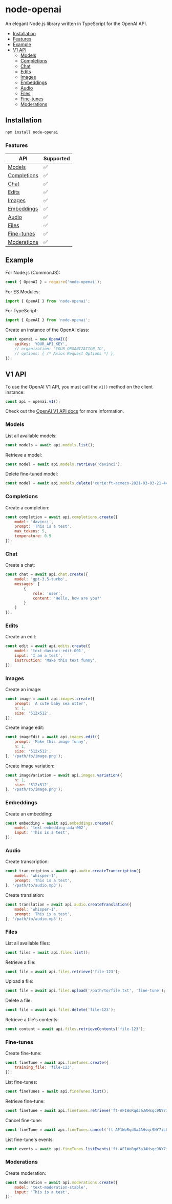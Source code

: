 # node-openai

An elegant Node.js library written in TypeScript for the OpenAI API.

- [Installation](#installation)
- [Features](#features)
- [Example](#example)
- [V1 API](#v1-api)
  - [Models](#models)
  - [Completions](#completions)
  - [Chat](#chat)
  - [Edits](#edits)
  - [Images](#images)
  - [Embeddings](#embeddings)
  - [Audio](#audio)
  - [Files](#files)
  - [Fine-tunes](#fine-tunes)
  - [Moderations](#moderations)

## Installation

```bash
npm install node-openai
```

### Features

| API | Supported |
| --- | --- |
| [Models](https://platform.openai.com/docs/api-reference/models) | ✅ |
| [Completions](https://platform.openai.com/docs/api-reference/completions) | ✅ |
| [Chat](https://platform.openai.com/docs/api-reference/chat) | ✅ |
| [Edits](https://platform.openai.com/docs/api-reference/edits) | ✅ |
| [Images](https://platform.openai.com/docs/api-reference/images) | ✅ |
| [Embeddings](https://platform.openai.com/docs/api-reference/embeddings) | ✅ |
| [Audio](https://platform.openai.com/docs/api-reference/audio) | ✅ |
| [Files](https://platform.openai.com/docs/api-reference/files) | ✅ |
| [Fine-tunes](https://platform.openai.com/docs/api-reference/fine-tunes) | ✅ |
| [Moderations](https://platform.openai.com/docs/api-reference/moderations) | ✅ |

## Example

For Node.js (CommonJS):

```javascript
const { OpenAI } = require('node-openai');
```

For ES Modules:

```javascript
import { OpenAI } from 'node-openai';
```

For TypeScript:

```typescript
import { OpenAI } from 'node-openai';
```

Create an instance of the OpenAI class:

```javascript
const openai = new OpenAI({
    apiKey: 'YOUR_API_KEY',
    // organization: 'YOUR_ORGANIZATION_ID',
    // options: { /* Axios Request Options */ },
});
```

## V1 API

To use the OpenAI V1 API, you must call the `v1()` method on the client instance:

```javascript
const api = openai.v1();
```

Check out the [OpenAI V1 API docs](https://platform.openai.com/docs/api-reference/introduction) for more information.

### Models

List all available models:

```javascript
const models = await api.models.list();
```

Retrieve a model:

```javascript
const model = await api.models.retrieve('davinci');
```

Delete fine-tuned model:

```javascript
const model = await api.models.delete('curie:ft-acmeco-2021-03-03-21-44-20');
```

### Completions

Create a completion:

```javascript
const completion = await api.completions.create({
    model: 'davinci',
    prompt: 'This is a test',
    max_tokens: 5,
    temperature: 0.9
});
```

### Chat

Create a chat:

```javascript
const chat = await api.chat.create({
    model: 'gpt-3.5-turbo',
    messages: [
        {
            role: 'user',
            content: 'Hello, how are you?'
        }
    ]
});
```

### Edits

Create an edit:

```javascript
const edit = await api.edits.create({
    model: 'text-davinci-edit-001',
    input: 'I am a test',
    instruction: 'Make this text funny',
});
```

### Images

Create an image:

```javascript
const image = await api.images.create({
    prompt: 'A cute baby sea otter',
    n: 1,
    size: '512x512',
});
```

Create image edit:

```javascript
const imageEdit = await api.images.edit({
    prompt: 'Make this image funny',
    n: 1,
    size: '512x512',
}, '/path/to/image.png');
```

Create image variation:

```javascript
const imageVariation = await api.images.variation({
    n: 1,
    size: '512x512',
}, '/path/to/image.png');
```

### Embeddings

Create an embedding:

```javascript
const embedding = await api.embeddings.create({
    model: 'text-embedding-ada-002',
    input: 'This is a test',
});
```

### Audio

Create transcription:

```javascript
const transcription = await api.audio.createTranscription({
    model: 'whisper-1',
    prompt: 'This is a test',
}, '/path/to/audio.mp3');
```

Create translation:

```javascript
const translation = await api.audio.createTranslation({
    model: 'whisper-1',
    prompt: 'This is a test',
}, '/path/to/audio.mp3');
```

### Files

List all available files:

```javascript
const files = await api.files.list();
```

Retrieve a file:

```javascript
const file = await api.files.retrieve('file-123');
```

Upload a file:

```javascript
const file = await api.files.upload('/path/to/file.txt', 'fine-tune');
```

Delete a file:

```javascript
const file = await api.files.delete('file-123');
```

Retrieve a file's contents:

```javascript
const content = await api.files.retrieveContents('file-123');
```

### Fine-tunes

Create fine-tune:

```javascript
const fineTune = await api.fineTunes.create({
    training_file: 'file-123',
});
```

List fine-tunes:

```javascript
const fineTunes = await api.fineTunes.list();
```

Retrieve fine-tune:

```javascript
const fineTune = await api.fineTunes.retrieve('ft-AF1WoRqd3aJAHsqc9NY7iL8F');
```

Cancel fine-tune:

```javascript
const fineTune = await api.fineTunes.cancel('ft-AF1WoRqd3aJAHsqc9NY7iL8F');
```

List fine-tune's events:

```javascript
const events = await api.fineTunes.listEvents('ft-AF1WoRqd3aJAHsqc9NY7iL8F');
```

### Moderations

Create moderation:

```javascript
const moderation = await api.moderations.create({
    model: 'text-moderation-stable',
    input: 'This is a test',
});
```